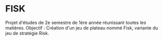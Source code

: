 # FISK
Projet d'études de 2e semestre de 1ère année réunissant toutes les matières. 
Objectif : Création d'un jeu de plateau nommé Fisk, variante du jeu de stratégie Risk.
